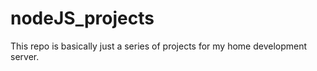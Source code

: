 # nodeJS_projects

This repo is basically just a series of projects for my home development server.
